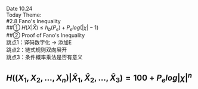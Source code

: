 Date 10.24  
Today Theme:  
#2.8 Fano's Inequality  
##① $H(X|\hat X)\le h_b(P_e)+P_e log(|\chi |-1)$  
##② Proof of Fano's Inequality  
跳点1：译码数字化 -> 添加E  
跳点2：链式规则双向展开  
跳点3：条件概率乘法是否有意义  
## $H((X_1,X_2,...,X_n)|\hat X_1,\hat X_2,...,\hat X_3)=100+P_elog|\chi|^n$
